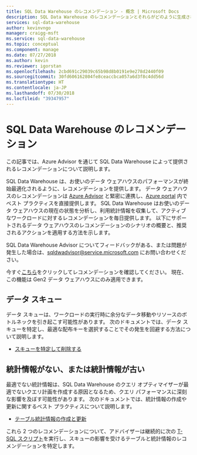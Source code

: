 ```yaml
---
title: SQL Data Warehouse のレコメンデーション - 概念 | Microsoft Docs
description: SQL Data Warehouse のレコメンデーションとそれらがどのように生成されるかについて説明します
services: sql-data-warehouse
author: kevinvngo
manager: craigg-msft
ms.service: sql-data-warehouse
ms.topic: conceptual
ms.component: manage
ms.date: 07/27/2018
ms.author: kevin
ms.reviewer: igorstan
ms.openlocfilehash: 2cbd691c29039c65b98d8b0191e9e278d2440f09
ms.sourcegitcommit: 30fd606162804fe8ceaccbca057a6d3f8c4dd56d
ms.translationtype: HT
ms.contentlocale: ja-JP
ms.lasthandoff: 07/30/2018
ms.locfileid: "39347957"
---
```

# <a name="sql-data-warehouse-recommendations"></a>SQL Data Warehouse のレコメンデーション

この記事では、Azure Advisor を通じて SQL Data Warehouse によって提供されるレコメンデーションについて説明します。  

SQL Data Warehouse は、お使いのデータ ウェアハウスのパフォーマンスが終始最適化されるように、レコメンデーションを提供します。 データ ウェアハウスのレコメンデーションは [Azure Advisor](https://docs.microsoft.com/azure/advisor/advisor-performance-recommendations) と緊密に連携し、[Azure portal](https://aka.ms/Azureadvisor) 内でベスト プラクティスを直接提供します。 SQL Data Warehouse はお使いのデータ ウェアハウスの現在の状態を分析し、利用統計情報を収集して、アクティブなワークロードに対するレコメンデーションを毎日提供します。 以下にサポートされるデータ ウェアハウスのレコメンデーションのシナリオの概要と、推奨されるアクションを適用する方法を示します。

SQL Data Warehouse Advisor についてフィードバックがある、または問題が発生した場合は、[sqldwadvisor@service.microsoft.com](mailto:sqldwadvisor@service.microsoft.com) にお問い合わせください。   

今すぐ[こちら](https://aka.ms/Azureadvisor)をクリックしてレコメンデーションを確認してください。 現在、この機能は Gen2 データ ウェアハウスにのみ適用できます。 

## <a name="data-skew"></a>データ スキュー

データ スキューは、ワークロードの実行時に余分なデータ移動やリソースのボトルネックを引き起こす可能性があります。 次のドキュメントでは、データ スキューを特定し、最適な配布キーを選択することでその発生を回避する方法について説明します。

- [スキューを特定して削除する](https://docs.microsoft.com/azure/sql-data-warehouse/sql-data-warehouse-tables-distribute#how-to-tell-if-your-distribution-column-is-a-good-choice) 

## <a name="no-or-outdated-statistics"></a>統計情報がない、または統計情報が古い

最適でない統計情報は、SQL Data Warehouse のクエリ オプティマイザーが最適でないクエリ計画を作成する原因となるため、クエリ パフォーマンスに深刻な影響を及ぼす可能性があります。 次のドキュメントでは、統計情報の作成や更新に関するベスト プラクティスについて説明します。

- [テーブル統計情報の作成と更新](https://docs.microsoft.com/azure/sql-data-warehouse/sql-data-warehouse-tables-statistic)

これら 2 つのレコメンデーションについて、アドバイザーは継続的に次の [T-SQL スクリプト](https://github.com/Microsoft/sql-data-warehouse-samples/blob/master/samples/sqlops/MonitoringScripts/ImpactedTables)を実行し、スキューの影響を受けるテーブルと統計情報のレコメンデーションを特定します。
